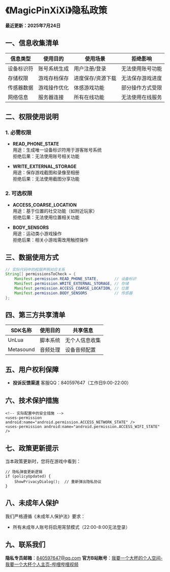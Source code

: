 # **《MagicPinXiXi》隐私政策**


**最近更新：2025年7月24日**

## 一、信息收集清单

| 信息类型   | 使用目的     | 使用场景          | 拒绝影响         |
| ---------- | ------------ | ----------------- | ---------------- |
| 设备标识符 | 账号系统生成 | 用户注册/登录     | 无法使用账号功能 |
| 存储权限   | 游戏存档保存 | 进度保存/资源下载 | 无法保存游戏进度 |
| 传感器数据 | 游戏操作优化 | 体感游戏功能      | 部分操作方式受限 |
| 网络信息   | 服务器连接   | 所有在线功能      | 无法使用在线服务 |

## 二、权限使用说明

### 1. 必需权限

- **READ_PHONE_STATE**  
  用途：生成唯一设备标识符用于游客账号系统  
  拒绝后果：无法使用账号相关功能

- **WRITE_EXTERNAL_STORAGE**  
  用途：保存游戏截图和录像至相册  
  拒绝后果：无法使用截图分享功能

### 2. 可选权限

- **ACCESS_COARSE_LOCATION**  
  用途：基于位置的社交功能（如附近玩家）  
  拒绝后果：无法使用位置相关功能

- **BODY_SENSORS**  
  用途：运动类小游戏操作  
  拒绝后果：相关小游戏需改用触控操作

## 三、数据使用方式

```java
// 实际代码中的权限声明对应关系
String[] permissionsToCheck = {
    Manifest.permission.READ_PHONE_STATE,       // 设备标识
    Manifest.permission.WRITE_EXTERNAL_STORAGE, // 存储
    Manifest.permission.ACCESS_COARSE_LOCATION, // 位置
    Manifest.permission.BODY_SENSORS            // 传感器
};
```

## 四、第三方共享清单

| SDK名称   | 使用目的 | 共享信息       |
| --------- | -------- | -------------- |
| UnLua     | 脚本系统 | 无个人信息收集 |
| Metasound | 音频处理 | 设备音频配置   |

## 五、用户权利保障

- **投诉反馈渠道**
  客服QQ：840597647（工作日9:00-22:00）

## 六、技术保护措施

```
<!-- 实际配置中的安全措施 -->
<uses-permission android:name="android.permission.ACCESS_NETWORK_STATE" />
<uses-permission android:name="android.permission.ACCESS_WIFI_STATE" />
```

## 七、政策更新提示

当本政策更新时，您将在游戏中看到：

```
// 隐私弹窗更新逻辑
if (policyUpdated) {
    ShowPrivacyDialog();  // 重新弹出隐私协议
}
```
## 八、未成年人保护
我们严格遵循《未成年人保护法》要求：
- 所有未成年人账号将启用宵禁模式（22:00-8:00无法登录）

## 九、联系我们

**隐私专员邮箱**：840597647@qq.com
 **官方B站账号**：[我要一个大杯的个人空间-我要一个大杯个人主页-哔哩哔哩视频](https://space.bilibili.com/83334537?spm_id_from=333.1387.0.0)